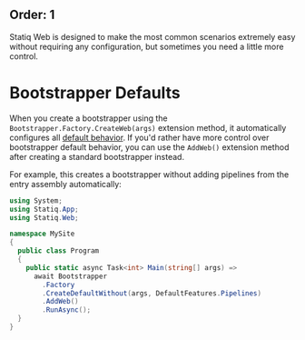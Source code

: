 Order: 1
---
Statiq Web is designed to make the most common scenarios extremely easy without requiring any configuration, but sometimes you need a little more control.

# Bootstrapper Defaults

When you create a bootstrapper using the `Bootstrapper.Factory.CreateWeb(args)` extension method, it automatically configures all [default behavior](xref:bootstrapper#default-behavior). If you'd rather have more control over bootstrapper default behavior, you can use the `AddWeb()` extension method after creating a standard bootstrapper instead.

For example, this creates a bootstrapper without adding pipelines from the entry assembly automatically:

```csharp
using System;
using Statiq.App;
using Statiq.Web;

namespace MySite
{
  public class Program
  {
    public static async Task<int> Main(string[] args) =>
      await Bootstrapper
        .Factory
        .CreateDefaultWithout(args, DefaultFeatures.Pipelines)
        .AddWeb()
        .RunAsync();
  }
}
```